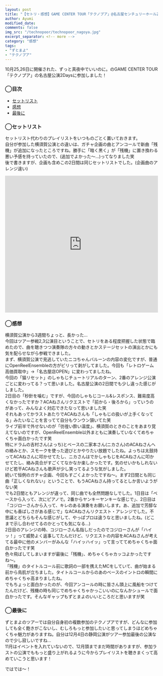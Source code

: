 ```yaml
---
layout: post
title: "【セトリ・感想】GAME CENTER TOUR「テクノプア」@名古屋センチュリーホール2Days"
author: Ayumi
modified_date: 
comments: false
img_src: "/technopoor/technopoor_nagoya.jpg"
excerpt_separator: <!-- more -->
category: "感想"
tags: 
- "ずとまよ"
- "テクノプア"
--- 
```

<!-- ブログ本文 -->
10月25,26日に開催された、ずっと真夜中でいいのに。のGAME CENTER TOUR「テクノプア」の名古屋公演2Daysに参加しました！    
<!-- more -->
### ◯目次
- [セットリスト](#anchor1)
- [感想](#anchor2)
- [最後に](#anchor3)

<a id="anchor1"></a>
### ◯セットリスト
セットリスト代わりのプレイリストをいつものごとく置いておきます。  
自分が参加した横須賀公演との違いは、ガチャ企画の曲とアンコールで新曲「残機」が追加になったところですね。勝手に「暗く黒く」が「残機」に置き換わる悪い予感を持っていたので、(追加でよかった〜…)ってなりました笑  
後で書きますが、企画も含めこの2日間は同じセットリストでした。(企画曲のアレンジ違い)  
<iframe allow="autoplay *; encrypted-media *; fullscreen *; clipboard-write" frameborder="0" height="450" style="width:100%;max-width:660px;overflow:hidden;background:transparent;" sandbox="allow-forms allow-popups allow-same-origin allow-scripts allow-storage-access-by-user-activation allow-top-navigation-by-user-activation" src="https://embed.music.apple.com/jp/playlist/game-center-tour-%E3%83%86%E3%82%AF%E3%83%8E%E3%83%97%E3%82%A2-%E5%90%8D%E5%8F%A4%E5%B1%8B%E3%82%BB%E3%83%B3%E3%83%81%E3%83%A5%E3%83%AA%E3%83%BC%E3%83%9B%E3%83%BC%E3%83%AB/pl.u-vxy6kL4uP2gEqd"></iframe>

<a id="anchor2"></a>
### ◯感想
横須賀公演から3週間ちょっと、長かった…  
今回はツアー参戦2,3公演目ということで、セトリをある程度把握した状態で臨めたので、曲を聴きつつ演奏隊の方々の動きとかステージセットの演出とかにも
気を配らせながら参戦できました。  
まず、横須賀公演で見逃していたニコちゃんバルーンの内容の変化ですが、普通にOpenReelEnsembleの方がビリって剥がしてました。今回も「レトロゲーム高価買取中」→「名古屋店OPEN」に変わってましたね。  
今回の「猫リセット」のしゃもじチュートリアルのターン、2番のアレンジ公演ごとに変わってる？って思いました。名古屋公演の2日間でも少し違った感じがしました。  
2日目の「秒針を噛む」ですが、今回のしゃもじコール&レスポンス、難易度高くなかったですか？ACAねさんリクエストで「前から・後ろから」っていうのがあって、みんなよく対応できたなって思いました笑  
それもあってかラストあたりでACAねさんも「しゃもじの扱いが上手くなってる」みたいなことを言ってて自分もウンウン頷いてた笑  
ライブ前半で外せないのが「彷徨い酔い温度」、横須賀のときのことをあまり覚えてないのですが、OpenReelEnsemble以外まともに演奏していなくてめちゃくちゃ面白かったです笑  
特にドラムの吉村さん(よっち)とベースの二家本さん(ニカさん)のACAねさんへの絡みとか、スモークを使った遊びとかやりたい放題でしたね。よっちは太鼓持ってACAねさんに叩かせてたし、ニカさんはでかしゃもじをACAねさんに叩かせてたし、絡み具合がすごくてなかなか楽しかったです。気のせいかもしれないけど若干ACAねさんも歌声が少し笑ってるような気がしました。  
続いて恒例のガチャ企画、今回もすごくよかったですね〜。まず2日間とも同じ曲「正しくなれない」ということで、もうACAねさん持ってるとしか言いようがない笑  
でも2日間ともアレンジが違って、同じ曲でも全然問題なしでした。1日目は「ベースから入って、次にピアノで。2番からヤンキーヤンキーな感じで」、2日目は「コジローさんから入って、キレのある演奏をお願いします。あ、追加で芳醇な中にも香ばしさがある感じで」なACAねさんリクエスト・アレンジでした。不思議とどちらもそんな感じがして、やっぱプロは違うなと思いましたね。(どこまで示し合わせてるのかとっても気になる…)  
2日目のアレンジの時、コジローさん名指しだったのでコジローさんが「ハイッ！」って威勢よく返事してたんだけど、リクエストの内容をACAねさんが考えてる最中に他のメンバーがみんな「ハイッハイッ」って言っててめちゃくちゃ面白かったです笑  
色々飛ばしてしまいますが最後に「残機」、めちゃくちゃカッコよかったですね〜。  
「残機」のタイトルコール前に歌詞の一部を携えたMCをしていて、曲が始まる前から鳥肌が立ちました。タイトルコールからのあのベースのイントロの瞬間にめちゃくちゃ高まりましたね。  
でもちょっと面白かったのが、今回アンコールの時に皆さん頭上に風船をつけてたんだけど、残機の時も同じでめちゃくちゃかっこいいのになんかシュールで面白かったです。そんなギャップもずとまよのいいところだと思いますが笑  

<a id="anchor3"></a>
### ◯最後に
ずとまよのツアーでは自分自身初の複数参加のテクノプアですが、どんなに参加しても全く飽きがこないし、むしろもっと参加したいと思ってしまうほどめちゃくちゃ魅力がありますね。自分は12月4日の静岡公演がツアー参加最後の公演なので少し寂しいですね…  
11月はイベントを入れていないので、12月頭までまだ時間がありますが、参加ラストの公演でももっと盛り上がれるように今からプレイリストを聴きまくって高めていこうと思います！  

ではでは〜！  

<!-- 本文終了 -->